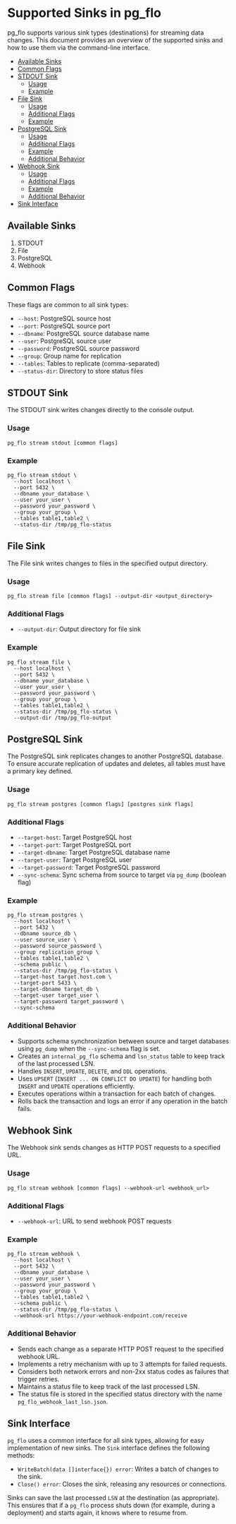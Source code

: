# Supported Sinks in pg_flo

pg_flo supports various sink types (destinations) for streaming data changes. This document provides an overview of the supported sinks and how to use them via the command-line interface.

- [Available Sinks](#available-sinks)
- [Common Flags](#common-flags)
- [STDOUT Sink](#stdout-sink)
  - [Usage](#usage)
  - [Example](#example)
- [File Sink](#file-sink)
  - [Usage](#usage-1)
  - [Additional Flags](#additional-flags)
  - [Example](#example-1)
- [PostgreSQL Sink](#postgresql-sink)
  - [Usage](#usage-2)
  - [Additional Flags](#additional-flags-1)
  - [Example](#example-2)
  - [Additional Behavior](#additional-behavior)
- [Webhook Sink](#webhook-sink)
  - [Usage](#usage-3)
  - [Additional Flags](#additional-flags-2)
  - [Example](#example-3)
  - [Additional Behavior](#additional-behavior-1)
- [Sink Interface](#sink-interface)

## Available Sinks

1. STDOUT
2. File
3. PostgreSQL
4. Webhook

## Common Flags

These flags are common to all sink types:

- `--host`: PostgreSQL source host
- `--port`: PostgreSQL source port
- `--dbname`: PostgreSQL source database name
- `--user`: PostgreSQL source user
- `--password`: PostgreSQL source password
- `--group`: Group name for replication
- `--tables`: Tables to replicate (comma-separated)
- `--status-dir`: Directory to store status files

## STDOUT Sink

The STDOUT sink writes changes directly to the console output.

### Usage

```shell
pg_flo stream stdout [common flags]
```

### Example

```shell
pg_flo stream stdout \
  --host localhost \
  --port 5432 \
  --dbname your_database \
  --user your_user \
  --password your_password \
  --group your_group \
  --tables table1,table2 \
  --status-dir /tmp/pg_flo-status
```

## File Sink

The File sink writes changes to files in the specified output directory.

### Usage

```shell
pg_flo stream file [common flags] --output-dir <output_directory>
```

### Additional Flags

- `--output-dir`: Output directory for file sink

### Example

```shell
pg_flo stream file \
  --host localhost \
  --port 5432 \
  --dbname your_database \
  --user your_user \
  --password your_password \
  --group your_group \
  --tables table1,table2 \
  --status-dir /tmp/pg_flo-status \
  --output-dir /tmp/pg_flo-output
```

## PostgreSQL Sink

The PostgreSQL sink replicates changes to another PostgreSQL database. To ensure accurate replication of updates and deletes, all tables must have a primary key defined.

### Usage

```shell
pg_flo stream postgres [common flags] [postgres sink flags]
```

### Additional Flags

- `--target-host`: Target PostgreSQL host
- `--target-port`: Target PostgreSQL port
- `--target-dbname`: Target PostgreSQL database name
- `--target-user`: Target PostgreSQL user
- `--target-password`: Target PostgreSQL password
- `--sync-schema`: Sync schema from source to target via `pg_dump` (boolean flag)

### Example

```shell
pg_flo stream postgres \
  --host localhost \
  --port 5432 \
  --dbname source_db \
  --user source_user \
  --password source_password \
  --group replication_group \
  --tables table1,table2 \
  --schema public \
  --status-dir /tmp/pg_flo-status \
  --target-host target.host.com \
  --target-port 5433 \
  --target-dbname target_db \
  --target-user target_user \
  --target-password target_password \
  --sync-schema
```

### Additional Behavior

- Supports schema synchronization between source and target databases using `pg_dump` when the `--sync-schema` flag is set.
- Creates an `internal_pg_flo` schema and `lsn_status` table to keep track of the last processed LSN.
- Handles `INSERT`, `UPDATE`, `DELETE`, and `DDL` operations.
- Uses `UPSERT` (`INSERT ... ON CONFLICT DO UPDATE`) for handling both `INSERT` and `UPDATE` operations efficiently.
- Executes operations within a transaction for each batch of changes.
- Rolls back the transaction and logs an error if any operation in the batch fails.

## Webhook Sink

The Webhook sink sends changes as HTTP POST requests to a specified URL.

### Usage

```shell
pg_flo stream webhook [common flags] --webhook-url <webhook_url>
```

### Additional Flags

- `--webhook-url`: URL to send webhook POST requests

### Example

```shell
pg_flo stream webhook \
  --host localhost \
  --port 5432 \
  --dbname your_database \
  --user your_user \
  --password your_password \
  --group your_group \
  --tables table1,table2 \
  --schema public \
  --status-dir /tmp/pg_flo-status \
  --webhook-url https://your-webhook-endpoint.com/receive
```

### Additional Behavior

- Sends each change as a separate HTTP POST request to the specified webhook URL.
- Implements a retry mechanism with up to 3 attempts for failed requests.
- Considers both network errors and non-2xx status codes as failures that trigger retries.
- Maintains a status file to keep track of the last processed LSN.
- The status file is stored in the specified status directory with the name `pg_flo_webhook_last_lsn.json`.

## Sink Interface

`pg_flo` uses a common interface for all sink types, allowing for easy implementation of new sinks. The `Sink` interface defines the following methods:

- `WriteBatch(data []interface{}) error`: Writes a batch of changes to the sink.
- `Close() error`: Closes the sink, releasing any resources or connections.

Sinks can save the last processed `LSN` at the destination (as appropriate). This ensures that if a `pg_flo` process shuts down (for example, during a deployment) and starts again, it knows where to resume from.
